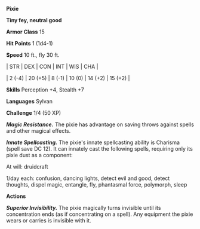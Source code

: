 **Pixie**

**Tiny fey, neutral good**

**Armor Class** 15

**Hit Points** 1 (1d4-1)

**Speed** 10 ft., fly 30 ft.

|   STR   |   DEX   |   CON   |   INT   |   WIS   |   CHA   |
  
| 2 (-4) | 20 (+5) | 8 (-1) | 10 (0) | 14 (+2) | 15 (+2) |

**Skills** Perception +4, Stealth +7

**Languages** Sylvan

**Challenge** 1/4 (50 XP)

***Magic Resistance.*** The pixie has advantage on saving throws against spells and other magical effects.

***Innate Spellcasting.*** The pixie's innate spellcasting ability is Charisma (spell save DC 12). It can innately cast the following spells, requiring only its pixie dust as a component: 

At will: druidcraft

1/day each: confusion, dancing lights, detect evil and good, detect thoughts, dispel magic, entangle, fly, phantasmal force, polymorph, sleep

**Actions**

***Superior Invisibility.*** The pixie magically turns invisible until its concentration ends (as if concentrating on a spell). Any equipment the pixie wears or carries is invisible with it.

